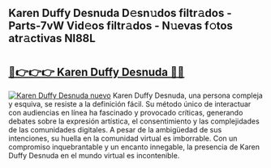 ## Karen Duffy Desnuda D𝚎sn𝚞dos filtr𝚊dos - Parts-7vW Vid𝚎os filtr𝚊dos - N𝚞evas f𝚘tos atr𝚊ctivas NI88L

# <h2><a href="http://mb8e6d.tromn.icu/?c=Karen+Duffy+Desnuda">🔗👉👉👉 Karen Duffy Desnuda 🔗🔗</a></h2>

[![Karen Duffy Desnuda nuevo](https://i.imgur.com/pEAQMta.gif)](http://mb8e6d.tromn.icu/?c=Karen+Duffy+Desnuda)
Karen Duffy Desnuda, una persona compleja y esquiva, se resiste a la definición fácil. Su método único de interactuar con audiencias en línea ha fascinado y provocado críticas, generando debates sobre la expresión artística, el consentimiento y las complejidades de las comunidades digitales. A pesar de la ambigüedad de sus intenciones, su huella en la comunidad virtual es imborrable. Con un compromiso inquebrantable y un encanto innegable, la presencia de Karen Duffy Desnuda en el mundo virtual es incontenible.
